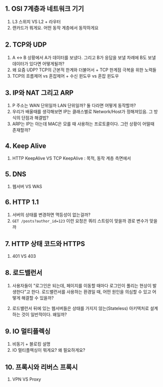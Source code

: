 ## 1. OSI 7계층과 네트워크 기기

1. L3 스위치 VS L2 + 라우터
2. 랜카드가 뭐게요. 어떤 동작 계층에서 동작하게요

## 2. TCP와 UDP

1. A ↔ B 상황에서 A가 데이터를 보냈다. 그리고 B가 응답을 보낼 차례에 B도 보낼 데이터가 있다면 어떻게될까?
2. 왜 요즘 UDP? TCP의 근본적 한계와 더불어서 + TCP 한계점 극복을 위한 노력들
3. TCP의 흐름제어 vs 혼잡제어 + 수신 윈도우 vs 혼잡 윈도우

## 3. IP와 NAT 그리고 ARP

1. P 주소는 WAN 단위일까 LAN 단위일까? 둘 다라면 어떻게 동작할까?
2. 우리가 배울때를 생각해보면 IP는 클래스별로 Network/Host가 정해져있음. 그 방식의 단점과 해결법?
3. ARP는 IP는 아는데 MAC은 모를 때 사용하는 프로토콜이다. 그런 상황이 어떨때 존재할까?

## 4. Keep Alive

1. HTTP KeepAlive VS TCP KeepAlive : 목적, 동작 계층 측면에서

## 5. DNS

1. 웹서버 VS WAS

## 6. HTTP 1.1

1. 서버의 상태를 변경하면 멱등성이 없는걸까?
2. `GET /posts?author_id=123` 이런 요청은 쿼리 스트링이 맞을까 경로 변수가 맞을까

## 7. HTTP 상태 코드와 HTTPS

1. 401 VS 403

## 8. 로드밸런서

1. 사용자들이 "로그인은 되는데, 페이지를 이동할 때마다 로그인이 풀리는 현상이 발생한다"고 한다. 로드밸런서를 사용하는 환경일 때, 어떤 원인을 의심할 수 있고 어떻게 해결할 수 있을까?

2. 로드밸런서 뒤에 있는 웹서버들은 상태를 가지지 않는(Stateless) 아키텍처로 설계하는 것이 일반적이다. 왜일까?

## 9. IO 멀티플렉싱

1. 비동기 + 블로킹 설명
2. IO 멀티플렉싱이 뭐게요? 왜 필요하게요?

## 10. 프록시와 리버스 프록시

1. VPN VS Proxy
